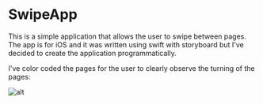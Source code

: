 # SwipeApp

This is a simple application that allows the user to swipe between pages. The app is for iOS and it was written using swift with storyboard but I've decided to create the application programmatically.

I've color coded the pages for the user to clearly observe the turning of the pages:

![alt](https://github.com/[frankroque]/[SwipeApp]/blob/[main]/Page1.png?raw=true)
